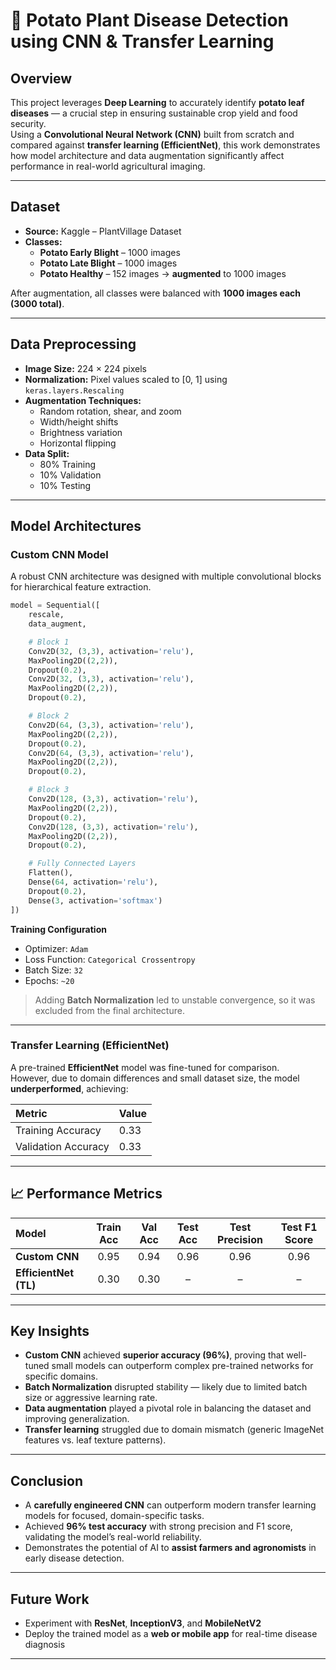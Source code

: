 # 🥔 Potato Plant Disease Detection using CNN & Transfer Learning

## Overview
This project leverages **Deep Learning** to accurately identify **potato leaf diseases** — a crucial step in ensuring sustainable crop yield and food security.  
Using a **Convolutional Neural Network (CNN)** built from scratch and compared against **transfer learning (EfficientNet)**, this work demonstrates how model architecture and data augmentation significantly affect performance in real-world agricultural imaging.

---

##  Dataset
- **Source:** Kaggle – PlantVillage Dataset
- **Classes:**
  -  **Potato Early Blight** – 1000 images  
  -  **Potato Late Blight** – 1000 images  
  - **Potato Healthy** – 152 images → **augmented** to 1000 images  

After augmentation, all classes were balanced with **1000 images each (3000 total)**.

---

##  Data Preprocessing
- **Image Size:** 224 × 224 pixels  
- **Normalization:** Pixel values scaled to [0, 1] using `keras.layers.Rescaling`  
- **Augmentation Techniques:**
  - Random rotation, shear, and zoom
  - Width/height shifts
  - Brightness variation
  - Horizontal flipping
- **Data Split:**
  - 80% Training  
  - 10% Validation  
  - 10% Testing  

---

##  Model Architectures

###  Custom CNN Model
A robust CNN architecture was designed with multiple convolutional blocks for hierarchical feature extraction.

```python
model = Sequential([
    rescale,
    data_augment,

    # Block 1
    Conv2D(32, (3,3), activation='relu'),
    MaxPooling2D((2,2)),
    Dropout(0.2),
    Conv2D(32, (3,3), activation='relu'),
    MaxPooling2D((2,2)),
    Dropout(0.2),

    # Block 2
    Conv2D(64, (3,3), activation='relu'),
    MaxPooling2D((2,2)),
    Dropout(0.2),
    Conv2D(64, (3,3), activation='relu'),
    MaxPooling2D((2,2)),
    Dropout(0.2),

    # Block 3
    Conv2D(128, (3,3), activation='relu'),
    MaxPooling2D((2,2)),
    Dropout(0.2),
    Conv2D(128, (3,3), activation='relu'),
    MaxPooling2D((2,2)),
    Dropout(0.2),

    # Fully Connected Layers
    Flatten(),
    Dense(64, activation='relu'),
    Dropout(0.2),
    Dense(3, activation='softmax')
])
```

**Training Configuration**
- Optimizer: `Adam`
- Loss Function: `Categorical Crossentropy`
- Batch Size: `32`
- Epochs: `~20`

> Adding **Batch Normalization** led to unstable convergence, so it was excluded from the final architecture.

---

###  Transfer Learning (EfficientNet)
A pre-trained **EfficientNet** model was fine-tuned for comparison.  
However, due to domain differences and small dataset size, the model **underperformed**, achieving:

| Metric | Value |
|:--|:--|
| Training Accuracy | 0.33 |
| Validation Accuracy | 0.33 |

---

## 📈 Performance Metrics

| Model | Train Acc | Val Acc | Test Acc | Test Precision | Test F1 Score |
|:------|:----------:|:--------:|:---------:|:----------:|:----------:|
| **Custom CNN** | 0.95 | 0.94 | 0.96 | 0.96 | 0.96 |
| **EfficientNet (TL)** | 0.30 | 0.30 | – | – | – |

---

##  Key Insights
-  **Custom CNN** achieved **superior accuracy (96%)**, proving that well-tuned small models can outperform complex pre-trained networks for specific domains.
-  **Batch Normalization** disrupted stability — likely due to limited batch size or aggressive learning rate.
-  **Data augmentation** played a pivotal role in balancing the dataset and improving generalization.
-  **Transfer learning** struggled due to domain mismatch (generic ImageNet features vs. leaf texture patterns).

---

##  Conclusion
- A **carefully engineered CNN** can outperform modern transfer learning models for focused, domain-specific tasks.
- Achieved **96% test accuracy** with strong precision and F1 score, validating the model’s real-world reliability.
- Demonstrates the potential of AI to **assist farmers and agronomists** in early disease detection.

---


##  Future Work  
- Experiment with **ResNet**, **InceptionV3**, and **MobileNetV2**  
- Deploy the trained model as a **web or mobile app** for real-time disease diagnosis  

---
